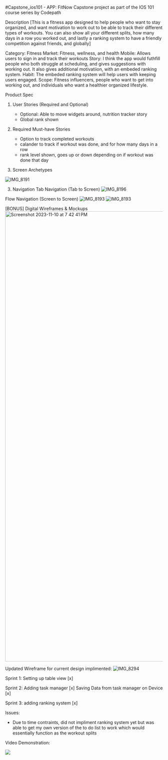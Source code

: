 #Capstone_ios101 - APP: FitNow
Capstone project as part of the IOS 101 course series by Codepath


Description
[This is a fitness app designed to help people who want to stay organized, and want motivation to work out to be able to track their different types of workouts. You can also show all your different splits, how many days in a row you worked out, and lastly a ranking system to have a friendly competition against friends, and globally]

Category: Fitness
Market: Fitness, wellness, and health
Mobile: Allows users to sign in and track their workouts 
Story: I think the app would futhfill people who both struggle at scheduling, and gives suggestions with working out. It also gives additional motivatiion, with an embeded ranking system. 
Habit: The embeded ranking system will help users with keeping users engaged.
Scope: Fitness influencers, people who want to get into working out, and individuals who want a healthier organized lifestyle.

Product Spec
1. User Stories (Required and Optional)
   - Optional: Able to move widgets around, nutrition tracker story
   - Global rank shown
3. Required Must-have Stories
   - Option to track completed workouts
   - calander to track if workout was done, and for how many days in a row
   - rank level shown, goes up or down depending on if workout was done that day

2. Screen Archetypes

![IMG_8191](https://github.com/smyanj/Capstone_ios101/assets/95009071/7a772e51-4089-49ca-899c-906b4a15e365)


3. Navigation
Tab Navigation (Tab to Screen)
![IMG_8196](https://github.com/smyanj/Capstone_ios101/assets/95009071/8eb31f14-5de4-4de5-aba7-bbdbe3965aad)


Flow Navigation (Screen to Screen)
![IMG_8193](https://github.com/smyanj/Capstone_ios101/assets/95009071/72f96319-4128-4125-845a-085c785703e5)
![IMG_8193](https://github.com/smyanj/Capstone_ios101/assets/95009071/6588b72c-0af8-4744-b74c-42675524d1e5)

[BONUS] Digital Wireframes & Mockups
<img width="1440" alt="Screenshot 2023-11-10 at 7 42 41 PM" src="https://github.com/smyanj/Capstone_ios101/assets/95009071/037dcd62-4e26-4800-8025-5aa792c74427">

Updated Wireframe for current design implimented:
![IMG_8294](https://github.com/smyanj/Capstone_ios101/assets/95009071/6c660968-5f8f-435a-8c5d-12038158514a)



Sprint 1:
Setting up table view [x]

Sprint 2:
Adding task manager [x]
Saving Data from task manager on Device [x]

Sprint 3:
adding ranking system [x]

Issues:
- Due to time contraints, did not impliment ranking system yet but was able to get my own version of the to do list to work which would essentially function as the workout splits

Video Demonstration:
<div>
    <a href="https://www.loom.com/share/6a41db75df594ea4a04d2084d847ac26">
    </a>
    <a href="https://www.loom.com/share/6a41db75df594ea4a04d2084d847ac26">
      <img style="max-width:300px;" src="https://cdn.loom.com/sessions/thumbnails/6a41db75df594ea4a04d2084d847ac26-with-play.gif">
    </a>
  </div>




  
